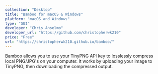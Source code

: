 ```yaml
---
collection: "Desktop"
title: "Bamboo for macOS & Windows"
platform: "macOS and Windows"
type: "GUI"
developer: "Chris Anselmo"
developer_url: "https://github.com/christopherwk210"
price: "Free"
url: "https://christopherwk210.github.io/bamboo/"
---
```


Bamboo allows you to use your TinyPNG API key to losslessly compress local PNG/JPG's on your computer. It works by uploading your image to TinyPNG, then downloading the compressed output.
